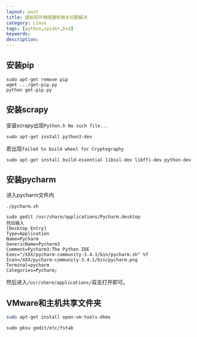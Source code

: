 ```yaml
---
layout: post
title: 虚拟机环境搭建和相关问题解决
category: Linux
tags: [python,spider,bs4]
keywords:
description:
---
```


## 安装pip

```
sudo apt-get remove pip
wget .../get-pip.py
python get-pip.py
```


## 安装scrapy
安装scrapy出现`Python.h No such file...`

```
sudo apt-get install python3-dev
```


若出现`failed to build wheel for Cryptography`

```
sudo apt-get install build-essential libssl-dev libffi-dev python-dev
```

## 安装pycharm

进入pycharm文件内

```
./pycharm.sh
```


```
sudo gedit /usr/share/applications/Pycharm.desktop
然后输入
[Desktop Entry]
Type=Application
Name=Pycharm
GenericName=Pycharm3
Comment=Pycharm3:The Python IDE
Exec="/XXX/pycharm-community-3.4.1/bin/pycharm.sh" %f
Icon=/XXX/pycharm-community-3.4.1/bin/pycharm.png
Terminal=pycharm
Categories=Pycharm;
```

然后进入`/usr/share/applications/`双击打开即可。




## VMware和主机共享文件夹




```bash
sudo apt-get install open-vm-tools-dkms
```


```
sudo gksu gedit/etc/fstab
```